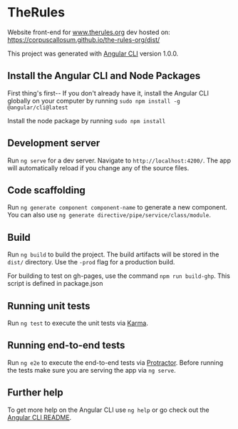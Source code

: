 # TheRules

Website front-end for www.therules.org
dev hosted on: https://corpuscallosum.github.io/the-rules-org/dist/

This project was generated with [Angular CLI](https://github.com/angular/angular-cli) version 1.0.0.

## Install the Angular CLI and Node Packages

First thing's first--
If you don't already have it, install the Angular CLI globally on your computer by running `sudo npm install -g @angular/cli@latest`

Install the node package by running `sudo npm install`


## Development server

Run `ng serve` for a dev server. Navigate to `http://localhost:4200/`. The app will automatically reload if you change any of the source files.

## Code scaffolding

Run `ng generate component component-name` to generate a new component. You can also use `ng generate directive/pipe/service/class/module`.

## Build

Run `ng build` to build the project. The build artifacts will be stored in the `dist/` directory. Use the `-prod` flag for a production build.

For building to test on gh-pages, use the command `npm run build-ghp`. This script is defined in package.json

## Running unit tests

Run `ng test` to execute the unit tests via [Karma](https://karma-runner.github.io).

## Running end-to-end tests

Run `ng e2e` to execute the end-to-end tests via [Protractor](http://www.protractortest.org/).
Before running the tests make sure you are serving the app via `ng serve`.

## Further help

To get more help on the Angular CLI use `ng help` or go check out the [Angular CLI README](https://github.com/angular/angular-cli/blob/master/README.md).
